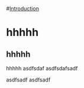 #[Introduction](intro.md)

hhhhh
=====

hhhhh
-----

hhhhh
asdfsdaf
asdfsdafsadf

asdfsadf
asdfsadf

